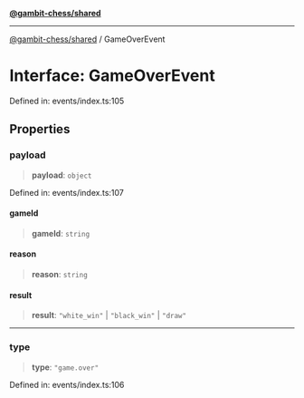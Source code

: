[**@gambit-chess/shared**](../README.md)

***

[@gambit-chess/shared](../globals.md) / GameOverEvent

# Interface: GameOverEvent

Defined in: events/index.ts:105

## Properties

### payload

> **payload**: `object`

Defined in: events/index.ts:107

#### gameId

> **gameId**: `string`

#### reason

> **reason**: `string`

#### result

> **result**: `"white_win"` \| `"black_win"` \| `"draw"`

***

### type

> **type**: `"game.over"`

Defined in: events/index.ts:106
